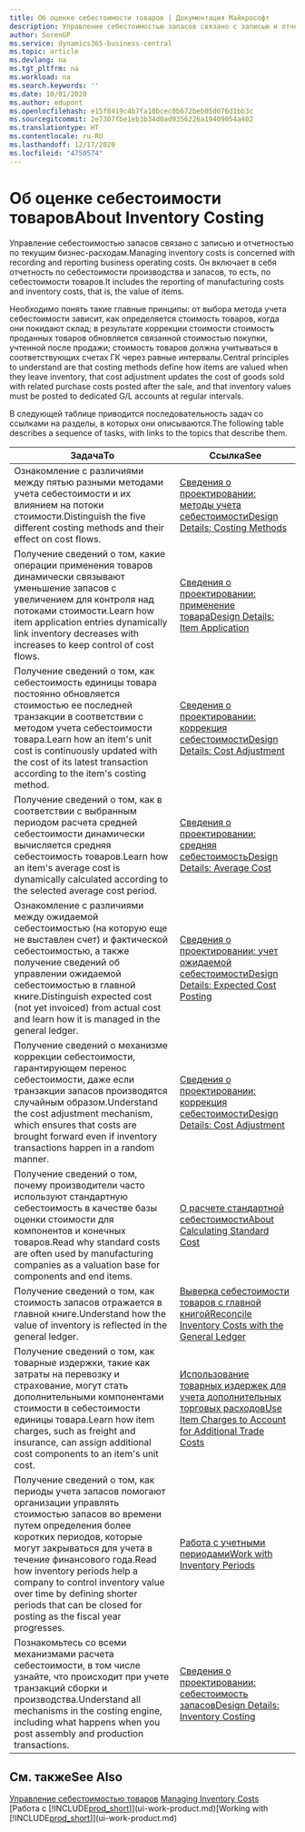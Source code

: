 ```yaml
---
title: Об оценке себестоимости товаров | Документация Майкрософт
description: Управление себестоимостью запасов связано с записью и отчетностью по текущим бизнес-расходам. Он включает в себя отчетность по себестоимости производства и запасов, то есть, по себестоимости товаров.
author: SorenGP
ms.service: dynamics365-business-central
ms.topic: article
ms.devlang: na
ms.tgt_pltfrm: na
ms.workload: na
ms.search.keywords: ''
ms.date: 10/01/2020
ms.author: edupont
ms.openlocfilehash: e15f8419c4b7fa10bcec0b672beb05d076d1bb3c
ms.sourcegitcommit: 2e7307fbe1eb3b34d0ad9356226a19409054a402
ms.translationtype: HT
ms.contentlocale: ru-RU
ms.lasthandoff: 12/17/2020
ms.locfileid: "4750574"
---
```

# <a name="about-inventory-costing"></a><span data-ttu-id="f4572-104">Об оценке себестоимости товаров</span><span class="sxs-lookup"><span data-stu-id="f4572-104">About Inventory Costing</span></span>
<span data-ttu-id="f4572-105">Управление себестоимостью запасов связано с записью и отчетностью по текущим бизнес-расходам.</span><span class="sxs-lookup"><span data-stu-id="f4572-105">Managing inventory costs is concerned with recording and reporting business operating costs.</span></span> <span data-ttu-id="f4572-106">Он включает в себя отчетность по себестоимости производства и запасов, то есть, по себестоимости товаров.</span><span class="sxs-lookup"><span data-stu-id="f4572-106">It includes the reporting of manufacturing costs and inventory costs, that is, the value of items.</span></span>  

 <span data-ttu-id="f4572-107">Необходимо понять такие главные принципы: от выбора метода учета себестоимости зависит, как определяется стоимость товаров, когда они покидают склад; в результате коррекции стоимости стоимость проданных товаров обновляется связанной стоимостью покупки, учтенной после продажи; стоимость товаров должна учитываться в соответствующих счетах ГК через равные интервалы.</span><span class="sxs-lookup"><span data-stu-id="f4572-107">Central principles to understand are that costing methods define how items are valued when they leave inventory, that cost adjustment updates the cost of goods sold with related purchase costs posted after the sale, and that inventory values must be posted to dedicated G/L accounts at regular intervals.</span></span>  

 <span data-ttu-id="f4572-108">В следующей таблице приводится последовательность задач со ссылками на разделы, в которых они описываются.</span><span class="sxs-lookup"><span data-stu-id="f4572-108">The following table describes a sequence of tasks, with links to the topics that describe them.</span></span>   

|<span data-ttu-id="f4572-109">**Задача**</span><span class="sxs-lookup"><span data-stu-id="f4572-109">**To**</span></span>|<span data-ttu-id="f4572-110">**Ссылка**</span><span class="sxs-lookup"><span data-stu-id="f4572-110">**See**</span></span>|  
|------------|-------------|  
|<span data-ttu-id="f4572-111">Ознакомление с различиями между пятью разными методами учета себестоимости и их влиянием на потоки стоимости.</span><span class="sxs-lookup"><span data-stu-id="f4572-111">Distinguish the five different costing methods and their effect on cost flows.</span></span>|[<span data-ttu-id="f4572-112">Сведения о проектировании: методы учета себестоимости</span><span class="sxs-lookup"><span data-stu-id="f4572-112">Design Details: Costing Methods</span></span>](design-details-costing-methods.md)|  
|<span data-ttu-id="f4572-113">Получение сведений о том, какие операции применения товаров динамически связывают уменьшение запасов с увеличением для контроля над потоками стоимости.</span><span class="sxs-lookup"><span data-stu-id="f4572-113">Learn how item application entries dynamically link inventory decreases with increases to keep control of cost flows.</span></span>|[<span data-ttu-id="f4572-114">Сведения о проектировании: применение товара</span><span class="sxs-lookup"><span data-stu-id="f4572-114">Design Details: Item Application</span></span>](design-details-item-application.md)|  
|<span data-ttu-id="f4572-115">Получение сведений о том, как себестоимость единицы товара постоянно обновляется стоимостью ее последней транзакции в соответствии с методом учета себестоимости товара.</span><span class="sxs-lookup"><span data-stu-id="f4572-115">Learn how an item's unit cost is continuously updated with the cost of its latest transaction according to the item's costing method.</span></span>|[<span data-ttu-id="f4572-116">Сведения о проектировании: коррекция себестоимости</span><span class="sxs-lookup"><span data-stu-id="f4572-116">Design Details: Cost Adjustment</span></span>](design-details-cost-adjustment.md)|  
|<span data-ttu-id="f4572-117">Получение сведений о том, как в соответствии с выбранным периодом расчета средней себестоимости динамически вычисляется средняя себестоимость товаров.</span><span class="sxs-lookup"><span data-stu-id="f4572-117">Learn how an item's average cost is dynamically calculated according to the selected average cost period.</span></span>|[<span data-ttu-id="f4572-118">Сведения о проектировании: средняя себестоимость</span><span class="sxs-lookup"><span data-stu-id="f4572-118">Design Details: Average Cost</span></span>](design-details-average-cost.md)|  
|<span data-ttu-id="f4572-119">Ознакомление с различиями между ожидаемой себестоимостью (на которую еще не выставлен счет) и фактической себестоимостью, а также получение сведений об управлении ожидаемой себестоимостью в главной книге.</span><span class="sxs-lookup"><span data-stu-id="f4572-119">Distinguish expected cost (not yet invoiced) from actual cost and learn how it is managed in the general ledger.</span></span>|[<span data-ttu-id="f4572-120">Сведения о проектировании: учет ожидаемой себестоимости</span><span class="sxs-lookup"><span data-stu-id="f4572-120">Design Details: Expected Cost Posting</span></span>](design-details-expected-cost-posting.md)|  
|<span data-ttu-id="f4572-121">Получение сведений о механизме коррекции себестоимости, гарантирующем перенос себестоимости, даже если транзакции запасов производятся случайным образом.</span><span class="sxs-lookup"><span data-stu-id="f4572-121">Understand the cost adjustment mechanism, which ensures that costs are brought forward even if inventory transactions happen in a random manner.</span></span>|[<span data-ttu-id="f4572-122">Сведения о проектировании: коррекция себестоимости</span><span class="sxs-lookup"><span data-stu-id="f4572-122">Design Details: Cost Adjustment</span></span>](design-details-cost-adjustment.md)|  
|<span data-ttu-id="f4572-123">Получение сведений о том, почему производители часто используют стандартную себестоимость в качестве базы оценки стоимости для компонентов и конечных товаров.</span><span class="sxs-lookup"><span data-stu-id="f4572-123">Read why standard costs are often used by manufacturing companies as a valuation base for components and end items.</span></span>|[<span data-ttu-id="f4572-124">О расчете стандартной себестоимости</span><span class="sxs-lookup"><span data-stu-id="f4572-124">About Calculating Standard Cost</span></span>](finance-about-calculating-standard-cost.md)|  
|<span data-ttu-id="f4572-125">Получение сведений о том, как стоимость запасов отражается в главной книге.</span><span class="sxs-lookup"><span data-stu-id="f4572-125">Understand how the value of inventory is reflected in the general ledger.</span></span>|[<span data-ttu-id="f4572-126">Выверка себестоимости товаров с главной книгой</span><span class="sxs-lookup"><span data-stu-id="f4572-126">Reconcile Inventory Costs with the General Ledger</span></span>](finance-how-to-post-inventory-costs-to-the-general-ledger.md)|  
|<span data-ttu-id="f4572-127">Получение сведений о том, как товарные издержки, такие как затраты на перевозку и страхование, могут стать дополнительными компонентами стоимости в себестоимости единицы товара.</span><span class="sxs-lookup"><span data-stu-id="f4572-127">Learn how item charges, such as freight and insurance, can assign additional cost components to an item's unit cost.</span></span>|[<span data-ttu-id="f4572-128">Использование товарных издержек для учета дополнительных торговых расходов</span><span class="sxs-lookup"><span data-stu-id="f4572-128">Use Item Charges to Account for Additional Trade Costs</span></span>](payables-how-assign-item-charges.md)|  
|<span data-ttu-id="f4572-129">Получение сведений о том, как периоды учета запасов помогают организации управлять стоимостью запасов во времени путем определения более коротких периодов, которые могут закрываться для учета в течение финансового года.</span><span class="sxs-lookup"><span data-stu-id="f4572-129">Read how inventory periods help a company to control inventory value over time by defining shorter periods that can be closed for posting as the fiscal year progresses.</span></span>|[<span data-ttu-id="f4572-130">Работа с учетными периодами</span><span class="sxs-lookup"><span data-stu-id="f4572-130">Work with Inventory Periods</span></span>](finance-how-to-work-with-inventory-periods.md)|  
|<span data-ttu-id="f4572-131">Познакомьтесь со всеми механизмами расчета себестоимости, в том числе узнайте, что происходит при учете транзакций сборки и производства.</span><span class="sxs-lookup"><span data-stu-id="f4572-131">Understand all mechanisms in the costing engine, including what happens when you post assembly and production transactions.</span></span>|[<span data-ttu-id="f4572-132">Сведения о проектировании: себестоимость запасов</span><span class="sxs-lookup"><span data-stu-id="f4572-132">Design Details: Inventory Costing</span></span>](design-details-inventory-costing.md)|  

## <a name="see-also"></a><span data-ttu-id="f4572-133">См. также</span><span class="sxs-lookup"><span data-stu-id="f4572-133">See Also</span></span>
<span data-ttu-id="f4572-134">[Управление себестоимостью товаров](finance-manage-inventory-costs.md)  </span><span class="sxs-lookup"><span data-stu-id="f4572-134">[Managing Inventory Costs](finance-manage-inventory-costs.md)  </span></span>  
<span data-ttu-id="f4572-135">[Работа с [!INCLUDE[prod_short](includes/prod_short.md)]](ui-work-product.md)</span><span class="sxs-lookup"><span data-stu-id="f4572-135">[Working with [!INCLUDE[prod_short](includes/prod_short.md)]](ui-work-product.md)</span></span>
